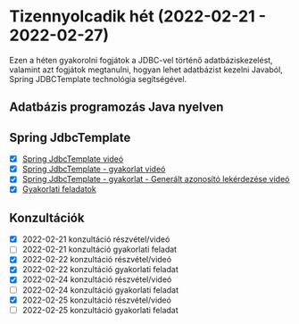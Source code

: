 # Tizennyolcadik hét (2022-02-21 - 2022-02-27)

Ezen a héten gyakorolni fogjátok a JDBC-vel történő adatbáziskezelést, valamint azt fogjátok megtanulni,
hogyan lehet adatbázist kezelni Javaból, Spring JDBCTemplate technológia segítségével.

## Adatbázis programozás Java nyelven

## Spring JdbcTemplate

* [X] [Spring JdbcTemplate videó](https://e-learning.training360.com/courses/take/adatbazis-programozas-jpa-technologiaval/lessons/30468988-spring-jdbctemplate)
* [X] [Spring JdbcTemplate - gyakorlat videó](https://e-learning.training360.com/courses/take/adatbazis-programozas-jpa-technologiaval/lessons/30468991-spring-jdbctemplate-gyakorlat)
* [X] [Spring JdbcTemplate - gyakorlat - Generált azonosító lekérdezése videó](https://e-learning.training360.com/courses/take/adatbazis-programozas-jpa-technologiaval/lessons/30468996-spring-jdbctemplate-gyakorlat-generalt-azonosito-lekerdezese)
* [X] [Gyakorlati feladatok](https://github.com/Training360/java-jpa-public/blob/master/jdbc-lab.md)

## Konzultációk

* [X] 2022-02-21 konzultáció részvétel/videó
* [ ] 2022-02-21 konzultáció gyakorlati feladat
* [X] 2022-02-22 konzultáció részvétel/videó
* [X] 2022-02-22 konzultáció gyakorlati feladat
* [X] 2022-02-24 konzultáció részvétel/videó
* [ ] 2022-02-24 konzultáció gyakorlati feladat
* [X] 2022-02-25 konzultáció részvétel/videó
* [ ] 2022-02-25 konzultáció gyakorlati feladat